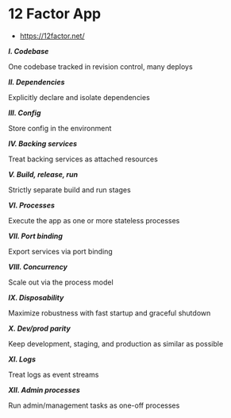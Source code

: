 # 12 Factor App
* https://12factor.net/

___I. Codebase___

One codebase tracked in revision control, many deploys

___II. Dependencies___

Explicitly declare and isolate dependencies

___III. Config___

Store config in the environment

___IV. Backing services___

Treat backing services as attached resources

___V. Build, release, run___

Strictly separate build and run stages

___VI. Processes___

Execute the app as one or more stateless processes

___VII. Port binding___

Export services via port binding

___VIII. Concurrency___

Scale out via the process model

___IX. Disposability___

Maximize robustness with fast startup and graceful shutdown

___X. Dev/prod parity___

Keep development, staging, and production as similar as possible

___XI. Logs___

Treat logs as event streams

___XII. Admin processes___

Run admin/management tasks as one-off processes
